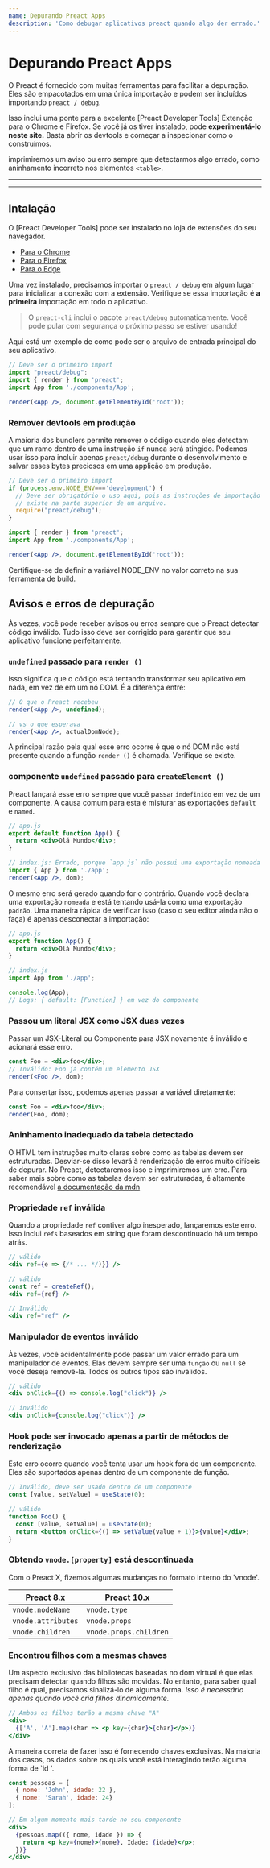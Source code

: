 ```yaml
---
name: Depurando Preact Apps
description: 'Como debugar aplicativos preact quando algo der errado.'
---
```


# Depurando Preact Apps

O Preact é fornecido com muitas ferramentas para facilitar a depuração. Eles são empacotados em uma única importação e podem ser incluídos importando `preact / debug`.

Isso inclui uma ponte para a excelente [Preact Developer Tools] Extenção para o  Chrome e Firefox. Se você já os tiver instalado, pode **experimentá-lo neste site.** Basta abrir os devtools e começar a inspecionar como o construímos.

imprimiremos um aviso ou erro sempre que detectarmos algo errado, como aninhamento incorreto nos elementos `<table>`.

---

<toc></toc>

---

## Intalação

O [Preact Developer Tools] pode ser instalado no loja de extensões do seu navegador.

- [Para o Chrome](https://chrome.google.com/webstore/detail/preact-developer-tools/ilcajpmogmhpliinlbcdebhbcanbghmd)
- [Para o Firefox](https://addons.mozilla.org/en-US/firefox/addon/preact-devtools/)
- [Para o Edge](https://microsoftedge.microsoft.com/addons/detail/hdkhobcafnfejjieimdkmjaiihkjpmhk)

Uma vez instalado, precisamos importar o `preact / debug` em algum lugar para inicializar a conexão com a extensão. Verifique se essa importação é **a primeira** importação em todo o aplicativo.

> O `preact-cli` inclui o pacote `preact/debug` automaticamente. Você pode pular com segurança o próximo passo se estiver usando!

Aqui está um exemplo de como pode ser o arquivo de entrada principal do seu aplicativo.

```jsx
// Deve ser o primeiro import
import "preact/debug";
import { render } from 'preact';
import App from './components/App';

render(<App />, document.getElementById('root'));
```

### Remover devtools em produção

A maioria dos bundlers permite remover o código quando eles detectam que um ramo dentro de uma instrução `if` nunca será atingido. Podemos usar isso para incluir apenas `preact/debug` durante o desenvolvimento e salvar esses bytes preciosos em uma applição em produção.

```jsx
// Deve ser o primeiro import
if (process.env.NODE_ENV==='development') {
  // Deve ser obrigatório o uso aqui, pois as instruções de importação são permitidas apenas
  // existe na parte superior de um arquivo.
  require("preact/debug");
}

import { render } from 'preact';
import App from './components/App';

render(<App />, document.getElementById('root'));
```

Certifique-se de definir a variável NODE_ENV no valor correto na sua ferramenta de build.

## Avisos e erros de depuração

Às vezes, você pode receber avisos ou erros sempre que o Preact detectar código inválido. Tudo isso deve ser corrigido para garantir que seu aplicativo funcione perfeitamente.

### `undefined` passado para `render ()`

Isso significa que o código está tentando transformar seu aplicativo em nada, em vez de em um nó DOM. É a diferença entre:

```jsx
// O que o Preact recebeu
render(<App />, undefined);

// vs o que esperava
render(<App />, actualDomNode);
```

A principal razão pela qual esse erro ocorre é que o nó DOM não está presente quando a função `render ()` é chamada. Verifique se existe.

### componente `undefined` passado para `createElement ()`

Preact lançará esse erro sempre que você passar `indefinido` em vez de um componente. A causa comum para esta é misturar as exportações `default` e `named`.

```jsx
// app.js
export default function App() {
  return <div>Olá Mundo</div>;
}

// index.js: Errado, porque `app.js` não possui uma exportação nomeada
import { App } from './app';
render(<App />, dom);
```

O mesmo erro será gerado quando for o contrário. Quando você declara uma exportação `nomeada` e está tentando usá-la como uma exportação `padrão`. Uma maneira rápida de verificar isso (caso o seu editor ainda não o faça) é apenas desconectar a importação:

```jsx
// app.js
export function App() {
  return <div>Olá Mundo</div>;
}

// index.js
import App from './app';

console.log(App);
// Logs: { default: [Function] } em vez do componente
```

### Passou um literal JSX como JSX duas vezes

Passar um JSX-Literal ou Componente para JSX novamente é inválido e acionará esse erro.

```jsx
const Foo = <div>foo</div>;
// Inválido: Foo já contém um elemento JSX
render(<Foo />, dom);
```

Para consertar isso, podemos apenas passar a variável diretamente:

```jsx
const Foo = <div>foo</div>;
render(Foo, dom);
```

### Aninhamento inadequado da tabela detectado

O HTML tem instruções muito claras sobre como as tabelas devem ser estruturadas. Desviar-se disso levará à renderização de erros muito difíceis de depurar. No Preact, detectaremos isso e imprimiremos um erro. Para saber mais sobre como as tabelas devem ser estruturadas, é altamente recomendável [a documentação da mdn](https://developer.mozilla.org/en-US/docs/Learn/HTML/Tables/Basics)

### Propriedade `ref` inválida

Quando a propriedade `ref` contiver algo inesperado, lançaremos este erro. Isso inclui `refs` baseados em string que foram descontinuado há um tempo atrás.

```jsx
// válido
<div ref={e => {/* ... */)}} />

// válido
const ref = createRef();
<div ref={ref} />

// Inválido
<div ref="ref" />
```

### Manipulador de eventos inválido

Às vezes, você acidentalmente pode passar um valor errado para um manipulador de eventos. Elas devem sempre ser uma `função` ou `null` se você deseja removê-la. Todos os outros tipos são inválidos.

```jsx
// válido
<div onClick={() => console.log("click")} />

// inválido
<div onClick={console.log("click")} />
```

### Hook pode ser invocado apenas a partir de métodos de renderização

Este erro ocorre quando você tenta usar um hook fora de um componente. Eles são suportados apenas dentro de um componente de função.

```jsx
// Inválido, deve ser usado dentro de um componente
const [value, setValue] = useState(0);

// válido
function Foo() {
  const [value, setValue] = useState(0);
  return <button onClick={() => setValue(value + 1)}>{value}</div>;
}
```

### Obtendo `vnode.[property]` está descontinuada

Com o Preact X, fizemos algumas mudanças no formato interno do 'vnode'.

| Preact 8.x         | Preact 10.x            |
| ------------------ | ---------------------- |
| `vnode.nodeName`   | `vnode.type`           |
| `vnode.attributes` | `vnode.props`          |
| `vnode.children`   | `vnode.props.children` |

### Encontrou filhos com a mesmas chaves

Um aspecto exclusivo das bibliotecas baseadas no dom virtual é que elas precisam detectar quando filhos são movidas. No entanto, para saber qual filho é qual, precisamos sinalizá-lo de alguma forma. _Isso é necessário apenas quando você cria filhos dinamicamente._

```jsx
// Ambos os filhos terão a mesma chave "A"
<div>
  {['A', 'A'].map(char => <p key={char}>{char}</p>)}
</div>
```

A maneira correta de fazer isso é fornecendo chaves exclusivas. Na maioria dos casos, os dados sobre os quais você está interagindo terão alguma forma de `id '.

```jsx
const pessoas = [
  { nome: 'John', idade: 22 },
  { nome: 'Sarah', idade: 24}
];

// Em algum momento mais tarde no seu componente
<div>
  {pessoas.map(({ nome, idade }) => {
    return <p key={nome}>{nome}, Idade: {idade}</p>;
  })}
</div>
```

[React Developer Tools]: https://preactjs.github.io/preact-devtools/
